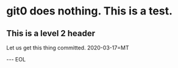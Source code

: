 # git0 does nothing. This is a test.

## This is a level 2 header

Let us get this thing committed. 2020-03-17=MT

--- EOL 